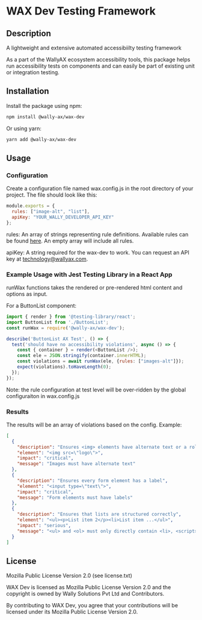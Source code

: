 # WAX Dev Testing Framework

## Description
A lightweight and extensive automated accessibiilty testing framework

As a part of the WallyAX ecosystem accessibility tools, this package helps run accessibility tests on components and can easily be part of existing unit or integration testing.

## Installation
Install the package using npm:
```sh
npm install @wally-ax/wax-dev
```
Or using yarn:
```sh
yarn add @wally-ax/wax-dev
```
## Usage
### Configuration
Create a configuration file named wax.config.js in the root directory of your project. The file should look like this:
```javascript
module.exports = {
  rules: ["image-alt", "list"],
  apiKey: "YOUR_WALLY_DEVELOPER_API_KEY"
};
```
rules: An array of strings representing rule definitions. Available rules can be found [here]("https://kb.wallyax.com/wax-dev/rule-definitions"). An empty array will include all rules.

apiKey: A string required for the wax-dev to work. You can request an API key at technology@wallyax.com.

### Example Usage with Jest Testing Library in a React App
runWax functions takes the rendered or pre-rendered html content and options as input.

For a ButtonList component:
```javascript
import { render } from '@testing-library/react';
import ButtonList from './ButtonList';
const runWax = require('@wally-ax/wax-dev');

describe('ButtonList AX Test', () => {
  test('should have no accessibility violations', async () => {
    const { container } = render(<ButtonList />);
    const ele = JSON.stringify(container.innerHTML);
    const violations = await runWax(ele, {rules: ["images-alt"]});
    expect(violations).toHaveLength(0);
  });
});
```

Note: the rule configuration at test level will be over-ridden by the global configuraiton in wax.config.js

### Results
The results will be an array of violations based on the config. Example:
```json
[
  {
    "description": "Ensures <img> elements have alternate text or a role of none or presentation",
    "element": "<img src=\"logo\">",
    "impact": "critical",
    "message": "Images must have alternate text"
  },
  {
    "description": "Ensures every form element has a label",
    "element": "<input type=\"text\">",
    "impact": "critical",
    "message": "Form elements must have labels"
  },
  {
    "description": "Ensures that lists are structured correctly",
    "element": "<ul><p>List item 2</p><li>List item ...</ul>",
    "impact": "serious",
    "message": "<ul> and <ol> must only directly contain <li>, <script> or <template> elements"
  }
]
```
## License
Mozilla Public License Version 2.0 (see license.txt)

WAX Dev is licensed as Mozilla Public License Version 2.0 and the copyright is owned by Wally Solutions Pvt Ltd and Contributors.

By contributing to WAX Dev, you agree that your contributions will be licensed under its Mozilla Public License Version 2.0.